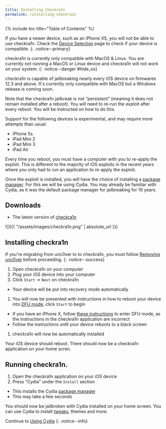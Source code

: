 ```yaml
---
title: Installing checkra1n
permalink: /installing-checkra1n
---
```


{% include toc title="Table of Contents" %}

If you have a newer device, such as an iPhone XS, you will not be able to use checkra1n. Check the [Device Selection](device-selection) page to check if your device is compatible.
{: .notice--primary}

checkra1n is currently only compatible with MacOS & Linux. You are currently not running a MacOS or Linux device and checkra1n will not work on your system.
{: .notice--danger #hide_os}

<script src="{{ '/assets/js/hide.js' | absolute_url }}"></script>

checkra1n is capable of jailbreaking nearly every iOS device on firmwares 12.3 and above. It's currently only compatible with MacOS but a Windows release is coming soon.

Note that the checkra1n jailbreak is not “persistent” (meaning it does not remain installed after a reboot). You will need to re-run the exploit after every reboot. You will be instructed on how to do this.

Support for the following devices is experimental, and may require more attempts than usual:

  - iPhone 5s
  - iPad Mini 2
  - iPad Mini 3
  - iPad Air

Every time you reboot, you must have a computer with you to re-apply the exploit. This is different to the majority of iOS exploits in the recent years where you only had to run an application to re-apply the exploit.

Once the exploit is installed, you will have the choice of installing a [package manager](faq#package-manager). For this we will be using Cydia. You may already be familiar with Cydia, as it was the default package manager for jailbreaking for 10 years.

## Downloads

- The latest version of [checkra1n](https://checkra.in)

![]({{ "/assets/images/checkra1n.png" | absolute_url }})

## Installing checkra1n

If you're migrating from unc0ver to to checkra1n, you must follow [Removing unc0ver](removing-unc0ver) before proceeding.
{: .notice--success}

1. Open checkra1n on your computer
1. Plug your iOS device into your computer
1. Click `Start` -> `Next` on checkra1n
  - Your device will be put into recovery mode automatically
1. You will now be presented with instructions in how to reboot your device into [DFU mode](faq#dfu_mode), click `Start` to begin
  - If you have an iPhone X, follow [these instructions](troubleshooting#iphonex_dfu) to enter DFU mode, as the instructions in the checkra1n application are incorrect
  - Follow the instructions until your device reboots to a black screen
1. checkra1n will now be automatically installed

Your iOS device should reboot. There should now be a checkra1n application on your home scren.

## Running checkra1n.

1. Open the checkra1n application on your iOS device
1. Press "Cydia" under the `Install` section
  - This installs the Cydia [package manager](faq#package-manager)
  - This may take a few seconds

You should now be jailbroken with Cydia installed on your home screen. You can use Cydia to install [tweaks](faq#tweaks), themes and more.

Continue to [Using Cydia](using-cydia)
{: .notice--info}
